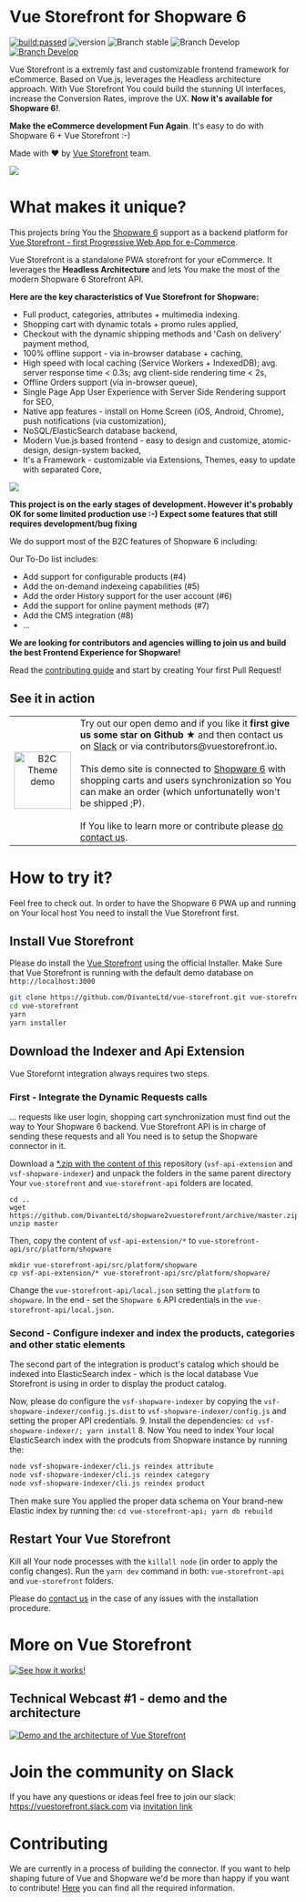 # Vue Storefront for Shopware 6
<a href="https://travis-ci.org/DivanteLtd/vue-storefront"><img src="https://travis-ci.org/DivanteLtd/vue-storefront.svg?branch=master" alt="build:passed"></a>
![version](https://img.shields.io/badge/node-v8.x-blue.svg)
![Branch stable](https://img.shields.io/badge/stable%20branch-master-blue.svg)
![Branch Develop](https://img.shields.io/badge/dev%20branch-develop-blue.svg)
<a href="https://join.slack.com/t/vuestorefront/shared_invite/enQtMzA4MTM2NTE5NjM2LTI1M2RmOWIyOTk0MzFlMDU3YzJlYzcyYzNiNjUyZWJiMTZjZjc3MjRlYmE5ZWQ1YWRhNTQyM2ZjN2ZkMzZlNTg">![Branch Develop](https://img.shields.io/badge/community%20chat-slack-FF1493.svg)</a>

Vue Storefront is a extremly fast and customizable frontend framework for eCommerce. Based on Vue.js, leverages the Headless architecture approach. With Vue Storefront You could build the stunning UI interfaces, increase the Conversion Rates, improve the UX. **Now it's available for Shopware 6!**. 

**Make the eCommerce development Fun Again**. It's easy to do with Shopware 6 + Vue Storefront :-)

Made with ❤️ by [Vue Storefront](https://github.com/DivanteLtd/vue-storefront) team.

![](docs/media/vue-storefront-for-shopware.png)

# What makes it unique?

This projects bring You the [Shopware 6](https://shopware.com) support as a backend platform for [Vue Storefront - first Progressive Web App for e-Commerce](https://vuestorefront.io).

Vue Storefront is a standalone PWA storefront for your eCommerce. It leverages the **Headless Architecture** and lets You make the most of the modern Shopware 6 Storefront API. 

**Here are the key characteristics of Vue Storefront for Shopware:**

- Full product, categories, attributes + multimedia indexing.
- Shopping cart with dynamic totals + promo rules applied,
- Checkout with the dynamic shipping methods and 'Cash on delivery' payment method,
- 100% offline support - via in-browser database + caching,
- High speed with local caching (Service Workers + IndexedDB); avg. server response time < 0.3s; avg client-side rendering time < 2s,
- Offline Orders support (via in-browser queue),
- Single Page App User Experience with Server Side Rendering support for SEO,
- Native app features - install on Home Screen (iOS, Android, Chrome), push notifications (via customization),
- NoSQL/ElasticSearch database backend,
- Modern Vue.js based frontend - easy to design and customize, atomic-design, design-system backed,
- It's a Framework - customizable via Extensions, Themes, easy to update with separated Core,

![](docs/media/shopware-headless-api.png)

**This project is on the early stages of development. However it's probably OK for some limited production use :-) Expect some features that still requires development/bug fixing**

We do support most of the B2C features of Shopware 6 including:

Our To-Do list includes:
- Add support for configurable products (#4)
- Add the on-demand indexeing capabilities (#5)
- Add the order History support for the user account (#6)
- Add the support for online payment methods (#7)
- Add the CMS integration (#8)
- ...

**We are looking for contributors and agencies willing to join us and build the best Frontend Experience for Shopware!**

Read the [contributing guide](./CONTRIBUTING.md) and start by creating Your first Pull Request!

## See it in action

<table>
  <tbody>
    <tr>
      <td align="center" valign="middle">
        <a href="https://shopware.storefrontcloud.io">
          <img
            src="https://divante.co/open-graph/vuestorefront/GitHub-Readme-Try-Demo.png"
            alt="B2C Theme demo"
            style="width: 100px;">
        </a>
      </td>
      <td align="left" valign="top">
        Try out our open demo and if you like it <strong>first give us some star on Github ★</strong> and then contact us on <a href="https://slack.vuestorefront.io">Slack</a> or via contributors@vuestorefront.io. <br /><br /> This demo site is connected to <a href="http://shopware.vuestorefront.io">Shopware 6</a> with shopping carts and users synchronization so You can make an order (which unfortunatelly won't be shipped ;P). <br /><br />If You like to learn more or contribute please <a href="https://vuestorefront.io">do contact us</a>.
      </td>
    </tr>
  </tbody>
</table>

# How to try it?

Feel free to check out. In order to have the Shopware 6 PWA up and running on Your local host You need to install the Vue Storefront first.

## Install Vue Storefront
Please do install the [Vue Storefront](https://docs.vuestorefront.io/guide/installation/linux-mac.html#requirements) using the official Installer. Make Sure that Vue Storefront is running with the default demo database on `http://localhost:3000`

```sh
git clone https://github.com/DivanteLtd/vue-storefront.git vue-storefront
cd vue-storefront
yarn
yarn installer
```

## Download the Indexer and Api Extension
Vue Storefornt integration always requires two steps.

### First - Integrate the Dynamic Requests calls
... requests like user login, shopping cart synchronization must find out the way to Your Shopware 6 backend. Vue Storefront API is in charge of sending these requests and all You need is to setup the Shopware connector in it.

Download a [*.zip with the content of this](https://github.com/DivanteLtd/shopware2vuestorefront/archive/master.zip) repository (`vsf-api-extension` and `vsf-shopware-indexer`) and unpack the folders in the same parent directory Your `vue-storefront` and `vue-storefront-api` folders are located.

```
cd ..
wget https://github.com/DivanteLtd/shopware2vuestorefront/archive/master.zip
unzip master
```

Then, copy the content of `vsf-api-extension/*` to `vue-storefront-api/src/platform/shopware` 

```
mkdir vue-storefront-api/src/platform/shopware
cp vsf-api-extension/* vue-storefront-api/src/platform/shopware/
```

Change the `vue-storefront-api/local.json` setting the `platform` to `shopware`.
In the end - set the `Shopware 6` API credentials in the `vue-storefront-api/local.json`.


### Second - Configure indexer and index the products, categories and other static elements

The second part of the integration is product's catalog which should be indexed into ElasticSearch index - which is the local database Vue Storefront is using in order to display the product catalog.

Now, please do configure the `vsf-shopware-indexer` by copying the `vsf-shopware-indexer/config.js.dist` to `vsf-shopware-indexer/config.js` and setting the proper API credentials.
9. Install the dependencies: `cd vsf-shopware-indexer/; yarn install`
8. Now You need to index Your local ElasticSearch index with the prodcuts from Shopware instance by running the:

```sh
node vsf-shopware-indexer/cli.js reindex attribute
node vsf-shopware-indexer/cli.js reindex category
node vsf-shopware-indexer/cli.js reindex product
```

Then make sure You applied the proper data schema on Your brand-new Elastic index by running the:
`cd vue-storefront-api; yarn db rebuild`

## Restart Your Vue Storefront

Kill all Your node processes with the `killall node` (in order to apply the config changes).
Run the `yarn dev` command in both: `vue-storefront-api` and `vue-storefront` folders.

Please do [contact us](https://vuestorefront.io) in the case of any issues with the installation procedure.

# More on Vue Storefront

[![See how it works!](docs/media/Fil-Rakowski-VS-Demo-Youtube.png)](https://www.youtube.com/watch?v=L4K-mq9JoaQ)

## Technical Webcast #1 - demo and the architecture

[![Demo and the architecture of Vue Storefront](docs/media/video-webcast-1.png)](https://www.youtube.com/watch?v=sRSmEP4jva0&feature=youtu.be)

# Join the community on Slack

If you have any questions or ideas feel free to join our slack: https://vuestorefront.slack.com via [invitation link](https://join.slack.com/t/vuestorefront/shared_invite/enQtMzA4MTM2NTE5NjM2LTI1M2RmOWIyOTk0MzFlMDU3YzJlYzcyYzNiNjUyZWJiMTZjZjc3MjRlYmE5ZWQ1YWRhNTQyM2ZjN2ZkMzZlNTg)

# Contributing

We are currently in a process of building the connector. If you want to help shaping future of Vue and Shopware we'd be more than happy if you want to contribute! [Here](./CONTRIBUTING.md) you can find all the required information.
